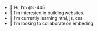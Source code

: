 - 👋 Hi, I’m @d-445
- 👀 I’m interested in building websites.
- 🌱 I’m currently learning html, js, css.
- 💞️ I’m looking to collaborate on embeding
